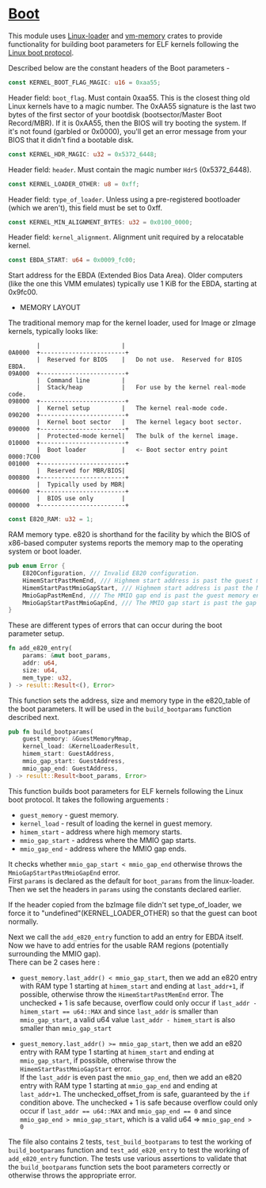 # [Boot](https://github.com/codenet/vmm-reference/blob/main/src/vmm/src/boot.rs)

This module uses [Linux-loader](https://github.com/rust-vmm/linux-loader) and [vm-memory](https://github.com/rust-vmm/vm-memory) crates to provide functionality for building boot parameters for ELF kernels following the [Linux boot protocol](https://www.kernel.org/doc/Documentation/x86/boot.txt).

Described below are the constant headers of the Boot parameters -
```rs
const KERNEL_BOOT_FLAG_MAGIC: u16 = 0xaa55;
```
Header field: `boot_flag`. Must contain 0xaa55. This is the closest thing old Linux kernels have to a magic number. The 0xAA55 signature is the last two bytes of the first sector of your bootdisk (bootsector/Master Boot Record/MBR). If it is 0xAA55, then the BIOS will try booting the system. If it's not found (garbled or 0x0000), you'll get an error message from your BIOS that it didn't find a bootable disk.

```rs
const KERNEL_HDR_MAGIC: u32 = 0x5372_6448;
```
Header field: `header`. Must contain the magic number `HdrS` (0x5372_6448).


```rs
const KERNEL_LOADER_OTHER: u8 = 0xff;
```
Header field: `type_of_loader`. Unless using a pre-registered bootloader (which we aren't), this field must be set to 0xff.


```rs
const KERNEL_MIN_ALIGNMENT_BYTES: u32 = 0x0100_0000;
```
Header field: `kernel_alignment`. Alignment unit required by a relocatable kernel.

```rs
const EBDA_START: u64 = 0x0009_fc00;
```
Start address for the EBDA (Extended Bios Data Area). Older computers (like the one this VMM emulates) typically use 1 KiB for the EBDA, starting at 0x9fc00.

* MEMORY LAYOUT

The traditional memory map for the kernel loader, used for Image or
zImage kernels, typically looks like:

```
	    |			            |                                           
0A0000	+------------------------+
	    |  Reserved for BIOS	|	Do not use.  Reserved for BIOS EBDA.    
09A000	+------------------------+                                          
	    |  Command line		    |                                           
	    |  Stack/heap		    |	For use by the kernel real-mode code.   
098000	+------------------------+	                                        
	    |  Kernel setup		    |	The kernel real-mode code.              
090200	+------------------------+                                          
	    |  Kernel boot sector	|	The kernel legacy boot sector.          
090000	+------------------------+                                          
	    |  Protected-mode kernel|	The bulk of the kernel image.           
010000	+------------------------+                                          
	    |  Boot loader		    |	<- Boot sector entry point 0000:7C00    
001000	+------------------------+                                          
	    |  Reserved for MBR/BIOS|                                           
000800	+------------------------+                                          
	    |  Typically used by MBR|                                           
000600	+------------------------+                                          
	    |  BIOS use only	    |                                           
000000	+------------------------+                                          
```


```rs
const E820_RAM: u32 = 1;
```
RAM memory type.
e820 is shorthand for the facility by which the BIOS of x86-based computer systems reports the memory map to the operating system or boot loader.

```rs
pub enum Error {
    E820Configuration, /// Invalid E820 configuration.
    HimemStartPastMemEnd, /// Highmem start address is past the guest memory end.
    HimemStartPastMmioGapStart, /// Highmem start address is past the MMIO gap start.
    MmioGapPastMemEnd, /// The MMIO gap end is past the guest memory end.
    MmioGapStartPastMmioGapEnd, /// The MMIO gap start is past the gap end.
}
```
These are different types of errors that can occur during the boot parameter setup.

```rs
fn add_e820_entry(
    params: &mut boot_params,
    addr: u64,
    size: u64,
    mem_type: u32,
) -> result::Result<(), Error>
```
This function sets the address, size and memory type in the e820_table of the boot parameters. It will be used in the `build_bootparams` function described next.

```rs
pub fn build_bootparams(
    guest_memory: &GuestMemoryMmap,
    kernel_load: &KernelLoaderResult,
    himem_start: GuestAddress,
    mmio_gap_start: GuestAddress,
    mmio_gap_end: GuestAddress,
) -> result::Result<boot_params, Error> 
```

This function builds boot parameters for ELF kernels following the Linux boot protocol. It takes the following arguements :
* `guest_memory` - guest memory.
* `kernel_load` - result of loading the kernel in guest memory.
* `himem_start` - address where high memory starts.
* `mmio_gap_start` - address where the MMIO gap starts.
* `mmio_gap_end` - address where the MMIO gap ends.

It checks whether `mmio_gap_start < mmio_gap_end` otherwise throws the `MmioGapStartPastMmioGapEnd` error. \
First `params` is declared as the default for `boot_params` from the linux-loader.
Then we set the headers in `params` using the constants declared earlier.

If the header copied from the bzImage file didn't set type_of_loader, we force it to "undefined"(KERNEL_LOADER_OTHER) so that the guest can boot normally.

Next we call the `add_e820_entry` function to add an entry for EBDA itself.
Now we have to add entries for the usable RAM regions (potentially surrounding the MMIO gap).\
There can be 2 cases here :
* `guest_memory.last_addr() < mmio_gap_start`, then we add an e820 entry with RAM type 1 starting at `himem_start` and ending at `last_addr+1`, if possible, otherwise throw the `HimemStartPastMemEnd` error. The unchecked + 1 is safe because, overflow could only occur if `last_addr - himem_start == u64::MAX` and since
`last_addr` is smaller than `mmio_gap_start`, a valid u64 value
`last_addr - himem_start` is also smaller than `mmio_gap_start`

* `guest_memory.last_addr() >= mmio_gap_start`, then we add an e820 entry with RAM type 1 starting at `himem_start` and ending at `mmio_gap_start`, if possible, otherwise throw the `HimemStartPastMmioGapStart` error.\
If the `last_addr` is even past the `mmio_gap_end`, then we add an e820 entry with RAM type 1 starting at `mmio_gap_end` and ending at `last_addr+1`. The unchecked_offset_from is safe, guaranteed by the `if` condition above. The unchecked + 1 is safe because overflow could only occur if `last_addr == u64::MAX` and `mmio_gap_end == 0`
and since `mmio_gap_end > mmio_gap_start`, which is a valid u64 => `mmio_gap_end > 0`

The file also contains 2 tests, `test_build_bootparams` to test the working of `build_bootparams` function and `test_add_e820_entry` to test the working of `add_e820_entry` function. The tests use various assertions to validate that the `build_bootparams` function sets the boot parameters correctly or otherwise throws the appropriate error.

